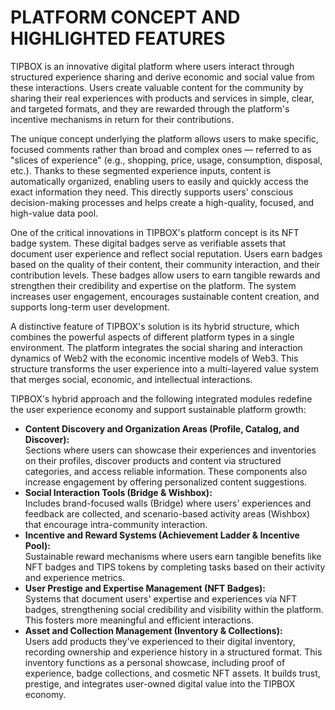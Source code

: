# **PLATFORM CONCEPT AND HIGHLIGHTED FEATURES**

TIPBOX is an innovative digital platform where users interact through structured experience sharing and derive economic and social value from these interactions. Users create valuable content for the community by sharing their real experiences with products and services in simple, clear, and targeted formats, and they are rewarded through the platform's incentive mechanisms in return for their contributions.

The unique concept underlying the platform allows users to make specific, focused comments rather than broad and complex ones — referred to as "slices of experience" (e.g., shopping, price, usage, consumption, disposal, etc.). Thanks to these segmented experience inputs, content is automatically organized, enabling users to easily and quickly access the exact information they need. This directly supports users' conscious decision-making processes and helps create a high-quality, focused, and high-value data pool.

One of the critical innovations in TIPBOX's platform concept is its NFT badge system. These digital badges serve as verifiable assets that document user experience and reflect social reputation. Users earn badges based on the quality of their content, their community interaction, and their contribution levels. These badges allow users to earn tangible rewards and strengthen their credibility and expertise on the platform. The system increases user engagement, encourages sustainable content creation, and supports long-term user development.

A distinctive feature of TIPBOX's solution is its hybrid structure, which combines the powerful aspects of different platform types in a single environment. The platform integrates the social sharing and interaction dynamics of Web2 with the economic incentive models of Web3. This structure transforms the user experience into a multi-layered value system that merges social, economic, and intellectual interactions.

TIPBOX's hybrid approach and the following integrated modules redefine the user experience economy and support sustainable platform growth:

* **Content Discovery and Organization Areas (Profile, Catalog, and Discover):**  
  Sections where users can showcase their experiences and inventories on their profiles, discover products and content via structured categories, and access reliable information. These components also increase engagement by offering personalized content suggestions.  
* **Social Interaction Tools (Bridge & Wishbox):**  
  Includes brand-focused walls (Bridge) where users' experiences and feedback are collected, and scenario-based activity areas (Wishbox) that encourage intra-community interaction.  
* **Incentive and Reward Systems (Achievement Ladder & Incentive Pool):**  
  Sustainable reward mechanisms where users earn tangible benefits like NFT badges and TIPS tokens by completing tasks based on their activity and experience metrics.  
* **User Prestige and Expertise Management (NFT Badges):**  
  Systems that document users' expertise and experiences via NFT badges, strengthening social credibility and visibility within the platform. This fosters more meaningful and efficient interactions.  
* **Asset and Collection Management (Inventory & Collections):**  
  Users add products they've experienced to their digital inventory, recording ownership and experience history in a structured format. This inventory functions as a personal showcase, including proof of experience, badge collections, and cosmetic NFT assets. It builds trust, prestige, and integrates user-owned digital value into the TIPBOX economy. 